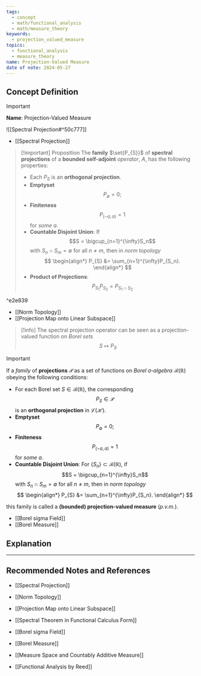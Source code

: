 ```yaml
---
tags:
  - concept
  - math/functional_analysis
  - math/measure_theory
keywords:
  - projection_valued_measure
topics:
  - functional_analysis
  - measure_theory
name: Projection-Valued Measure
date of note: 2024-05-27
---
```


## Concept Definition

>[!important]
>**Name**: Projection-Valued Measure

![[Spectral Projection#^50c777]]

- [[Spectral Projection]]

>[!important] Proposition
>The **family** $\set{P_{S}}$ of **spectral projections** of a **bounded self-adjoint** *operator*, $A$, has the following properties: 
>
>- Each $P_{S}$ is an **orthogonal projection**. 
>- **Emptyset**  $$P_{\emptyset} = 0;$$ 
>- **Finiteness** $$P_{(-a, a)} = 1$$ for *some* $a$.
>- **Countable Disjoint Union**: If $$S = \bigcup_{n=1}^{\infty}S_n$$ with $S_n \cap S_{m} = \emptyset$ for all $n \neq m$, then in *norm topology*
>$$
> \begin{align*}
> P_{S} &= \sum_{n=1}^{\infty}P_{S_n}.
> \end{align*} 
>$$ 
>- **Product of Projections**:  $$P_{S_1}P_{S_2} = P_{S_1 \cap S_2}$$
>

^e2e839

- [[Norm Topology]]
- [[Projection Map onto Linear Subspace]]

>[!info]
>The spectral projection operator can be seen as a projection-valued function on *Borel sets*
>$$
>S \mapsto P_{S}
>$$



>[!important]
>If a *family* of **projections** $\mathscr{P}$ as a set of functions on *Borel $\sigma$-algebra* $\mathscr{B}(\mathbb{R})$ obeying the following conditions:
>- For each Borel set $S \in \mathscr{B}(\mathbb{R})$,  the corresponding $$P_{S} \in \mathscr{P}$$ is an **orthogonal projection** in $\mathcal{L}(\mathcal{H})$. 
>- **Emptyset**  $$P_{\emptyset} = 0;$$ 
>- **Finiteness** $$P_{(-a, a)} = 1$$ for *some* $a$.
>- **Countable Disjoint Union**:  For $\left\{ S_{n} \right\} \subset \mathscr{B}(\mathbb{R})$, if $$S = \bigcup_{n=1}^{\infty}S_n$$ with $S_n \cap S_{m} = \emptyset$ for all $n \neq m$, then in *norm topology*
>$$
> \begin{align*}
> P_{S} &= \sum_{n=1}^{\infty}P_{S_n}.
> \end{align*} 
>$$ 
>
>this family is called a **(bounded) projection-valued measure** (*p.v.m.*). 


- [[Borel sigma Field]]
- [[Borel Measure]]


## Explanation







-----------
##  Recommended Notes and References


- [[Spectral Projection]]
- [[Norm Topology]]
- [[Projection Map onto Linear Subspace]]

- [[Spectral Theorem in Functional Calculus Form]]

- [[Borel sigma Field]]
- [[Borel Measure]]
- [[Measure Space and Countably Additive Measure]]

- [[Functional Analysis by Reed]]